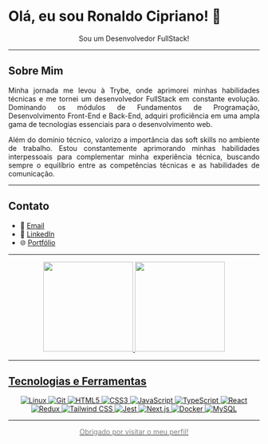 # Olá, eu sou Ronaldo Cipriano! 👋

<p align="center">
  Sou um Desenvolvedor FullStack!
</p>

<hr>

## Sobre Mim
<p align="justify">
Minha jornada me levou à Trybe, onde aprimorei minhas habilidades técnicas e me tornei um desenvolvedor FullStack em constante evolução. Dominando os módulos de Fundamentos de Programação, Desenvolvimento Front-End e Back-End, adquiri proficiência em uma ampla gama de tecnologias essenciais para o desenvolvimento web.
</p>

<p align="justify">
Além do domínio técnico, valorizo a importância das soft skills no ambiente de trabalho. Estou constantemente aprimorando minhas habilidades interpessoais para complementar minha experiência técnica, buscando sempre o equilíbrio entre as competências técnicas e as habilidades de comunicação.
</p>

<hr>

## Contato
- 📧 [Email](mailto:ronaldolopes14@gmail.com)
- 💼 [LinkedIn](https://www.linkedin.com/in/ronaldo-cipriano/)
- 🌐 [Portfólio](https://ronaldocipriiano.github.io/portfolio/)

<hr>

<div align="center">
<a href="https://github.com/ronaldocipriiano">
<img loading="lazy" height="180em" src="https://github-readme-stats.vercel.app/api?username=ronaldocipriiano&show_icons=true&theme=transparent&include_all_commits=true&count_private=true"/>
<img loading="lazy" height="180em" src="https://github-readme-stats.vercel.app/api/top-langs/?username=ronaldocipriiano&layout=compact&langs_count=7&theme=transparent"/>
</div>

<hr>

## Tecnologias e Ferramentas
<p align="center">
  <img src="https://img.shields.io/badge/Linux-FCC624?style=for-the-badge&logo=linux&logoColor=black" alt="Linux">
  <img src="https://img.shields.io/badge/Git-F05032?style=for-the-badge&logo=git&logoColor=white" alt="Git">
  <img src="https://img.shields.io/badge/HTML5-E34F26?style=for-the-badge&logo=html5&logoColor=white" alt="HTML5">
  <img src="https://img.shields.io/badge/CSS3-1572B6?style=for-the-badge&logo=css3&logoColor=white" alt="CSS3">
  <img src="https://img.shields.io/badge/JavaScript-F7DF1E?style=for-the-badge&logo=javascript&logoColor=black" alt="JavaScript">
  <img src="https://img.shields.io/badge/TypeScript-007ACC?style=for-the-badge&logo=typescript&logoColor=white" alt="TypeScript">
  <img src="https://img.shields.io/badge/React-61DAFB?style=for-the-badge&logo=react&logoColor=black" alt="React">
  <img src="https://img.shields.io/badge/Redux-764ABC?style=for-the-badge&logo=redux&logoColor=white" alt="Redux">
  <img src="https://img.shields.io/badge/Tailwind CSS-38B2AC?style=for-the-badge&logo=tailwind-css&logoColor=white" alt="Tailwind CSS">
  <img src="https://img.shields.io/badge/Jest-C21325?style=for-the-badge&logo=jest&logoColor=white" alt="Jest">
  <img src="https://img.shields.io/badge/Next.js-000000?style=for-the-badge&logo=next.js&logoColor=white" alt="Next.js">
  <img src="https://img.shields.io/badge/Docker-2496ED?style=for-the-badge&logo=docker&logoColor=white" alt="Docker">
  <img src="https://img.shields.io/badge/MySQL-4479A1?style=for-the-badge&logo=mysql&logoColor=white" alt="MySQL">
</p>

<hr>

<p align="center" style="color: gray;">
  Obrigado por visitar o meu perfil!
</p>
